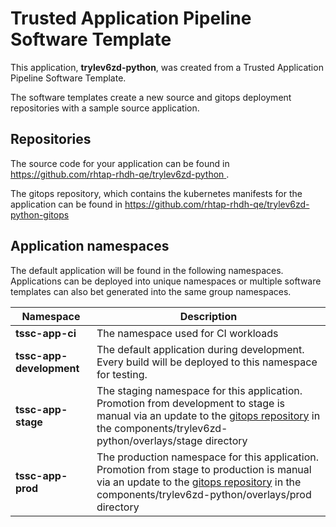 # Trusted Application Pipeline Software Template

This application, **trylev6zd-python**, was created from a Trusted Application Pipeline Software Template.

The software templates create a new source and gitops deployment repositories with a sample source application. 

## Repositories

The source code for your application can be found in [https://github.com/rhtap-rhdh-qe/trylev6zd-python ](https://github.com/rhtap-rhdh-qe/trylev6zd-python ).
 
The gitops repository, which contains the kubernetes manifests for the application can be found in 
[https://github.com/rhtap-rhdh-qe/trylev6zd-python-gitops ](https://github.com/rhtap-rhdh-qe/trylev6zd-python-gitops ) 

## Application namespaces 

The default application will be found in the following namespaces. Applications can be deployed into unique namespaces or multiple software templates can also bet generated into the same group namespaces.  

|  Namespace   |  Description   |  
| -------- | -------- |
| **tssc-app-ci** | The namespace used for CI workloads |
| **tssc-app-development** | The default application during development. Every build will be deployed to this namespace for testing. |
| **tssc-app-stage** | The staging namespace for this application. Promotion from development to stage is manual via an update to the [gitops repository](https://github.com/rhtap-rhdh-qe/trylev6zd-python-gitops ) in the components/trylev6zd-python/overlays/stage directory |
| **tssc-app-prod** | The production namespace for this application. Promotion from stage to production is manual via an update to the [gitops repository](https://github.com/rhtap-rhdh-qe/trylev6zd-python-gitops ) in the components/trylev6zd-python/overlays/prod directory |